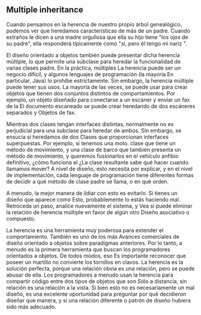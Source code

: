 ## Multiple inheritance

Cuando pensamos en la herencia de nuestro propio árbol genealógico, podemos ver que heredamos
características de más de un padre. Cuando extraños le dicen a una madre orgullosa que ella
su hijo tiene "los ojos de su padre", ella responderá típicamente como "sí, pero él
tengo mi nariz ".

El diseño orientado a objetos también puede presentar dicha herencia múltiple, lo que permite una
subclase para heredar la funcionalidad de varias clases padre. En la práctica, múltiples
La herencia puede ser un negocio difícil, y algunos lenguajes de programación (la mayoría
En particular, Java) lo prohíbe estrictamente. Sin embargo, la herencia múltiple puede tener sus usos.
La mayoría de las veces, se puede usar para crear objetos que tienen dos conjuntos distintos de comportamientos.
Por ejemplo, un objeto diseñado para conectarse a un escáner y enviar un fax de la
El documento escaneado se puede crear heredando de dos escáneres separados y
Objetos de fax.

Mientras dos clases tengan interfaces distintas, normalmente no es perjudicial para una
subclase para heredar de ambos. Sin embargo, se ensucia si heredamos de dos
Clases que proporcionan interfaces superpuestas. Por ejemplo, si tenemos una moto.
clase que tiene un método de movimiento, y una clase de barco que también presenta un método de movimiento,
y queremos fusionarlos en el vehículo anfibio definitivo, ¿cómo funciona el
¿La clase resultante sabe qué hacer cuando llamamos mover? A nivel de diseño, esto necesita
por explicar, y en el nivel de implementación, cada lenguaje de programación tiene
diferentes formas de decidir a qué método de clase padre se llama, o en qué orden.

A menudo, la mejor manera de lidiar con esto es evitarlo. Si tienes un diseño que aparece como
Esto, probablemente lo estás haciendo mal. Retroceda un paso, analice nuevamente el sistema, y
Vea si puede eliminar la relación de herencia múltiple en favor de algún otro
Diseño asociativo o compuesto.

La herencia es una herramienta muy poderosa para extender el comportamiento. También es uno de los más
Avances comerciales de diseño orientado a objetos sobre paradigmas anteriores. Por lo tanto,
a menudo es la primera herramienta que buscan los programadores orientados a objetos. De todos modos, eso
Es importante reconocer que poseer un martillo no convierte los tornillos en clavos.
La herencia es la solución perfecta, porque una relación obvia es una relación, pero se puede abusar de ella.
Los programadores a menudo usan la herencia para compartir código entre dos tipos de objetos que son
Sólo a distancia, sin relación es una relación a la vista. Si bien esto no es necesariamente
un mal diseño, es una excelente oportunidad para preguntar por qué decidieron diseñar que
manera, y si una relación diferente o patrón de diseño hubiera sido más
adecuado.